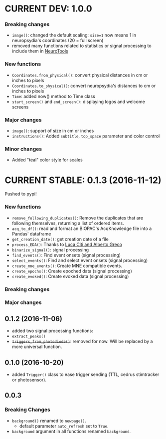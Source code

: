 # CURRENT DEV: 1.0.0

### Breaking changes
- `image()`: changed the default scaling: `size=1` now means 1 in neuropsydia's coordinates (20 = full screen)
- removed many functions related to statistics or signal processing to include them in [NeuroTools](https://github.com/neuropsychology/NeuroTools.py)

### New functions
- `Coordinates.from_physical()`: convert physical distances in cm  or inches to pixels
- `Coordinates.to_physical()`: convert neuropsydia's distances to cm  or inches to pixels
- `Time`: added now() method to Time class
- `start_screen()` and `end_screen()`: displaying logos and welcome screens

### Major changes
- `image()`: support of size in cm or inches
- `instructions()`: Added `subtitle`, `top_space` parameter and color control

### Minor changes
- Added "teal" color style for scales

# CURRENT STABLE: 0.1.3 (2016-11-12)
Pushed to pypi!
### New functions
- `remove_following_duplicates()`: Remove the duplicates that are following themselves, returning a list of ordered items.
- `acq_to_df()`: read and format an BIOPAC's AcqKnowledge file into a Pandas' dataframe
- `get_creation_date()`: get creation date of a file
- `process_EDA()`: Thanks to [Luca Citi and Alberto Greco](http://ieeexplore.ieee.org/document/7229284/)
- `binarize_signal()`: signal processing
- `find_events()`: Find event onsets (signal processing)
- `select_events()`: Find and select event onsets (signal processing)
- `create_mne_events()`: Create MNE compatible events.
- `create_epochs()`: Create epoched data (signal processing)
- `create_evoked()`: Create evoked data (signal processing)

### Breaking changes
### Major changes


## 0.1.2 (2016-11-06)
- added two signal processing functions:
 - `extract_peaks()`
 - ~~`triggers_from_photodiode()`~~: removed for now. Will be replaced by a more universal function.


## 0.1.0 (2016-10-20)
- added `Trigger()` class to ease trigger sending (TTL, cedrus stimtracker or photosensor).

## 0.0.3
### Breaking Changes
- `background()` renamed to `newpage()`.
	- default parameter `auto_refresh` set to `True`.
- `background` argument in all functions renamed `background`.
